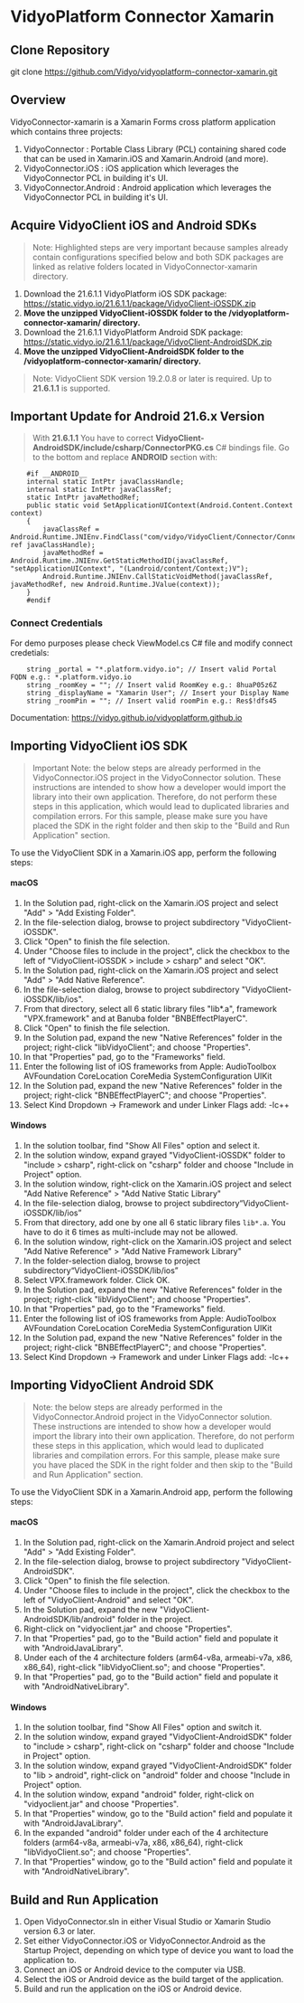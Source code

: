 # VidyoPlatform Connector Xamarin

## Clone Repository
git clone https://github.com/Vidyo/vidyoplatform-connector-xamarin.git

## Overview
VidyoConnector-xamarin is a Xamarin Forms cross platform application which contains three projects:
1. VidyoConnector         : Portable Class Library (PCL) containing shared code that can be used in Xamarin.iOS and Xamarin.Android (and more).
2. VidyoConnector.iOS     : iOS application which leverages the VidyoConnector PCL in building it's UI.
3. VidyoConnector.Android : Android application which leverages the VidyoConnector PCL in building it's UI.

## Acquire VidyoClient iOS and Android SDKs
> Note: Highlighted steps are very important because samples already contain configurations specified below and both SDK packages are linked as relative folders located in VidyoConnector-xamarin directory.

1. Download the 21.6.1.1 VidyoPlatform iOS SDK package: https://static.vidyo.io/21.6.1.1/package/VidyoClient-iOSSDK.zip
2. **Move the unzipped VidyoClient-iOSSDK folder to the /vidyoplatform-connector-xamarin/ directory.**
3. Download the 21.6.1.1 VidyoPlatform Android SDK package: https://static.vidyo.io/21.6.1.1/package/VidyoClient-AndroidSDK.zip
4. **Move the unzipped VidyoClient-AndroidSDK folder to the /vidyoplatform-connector-xamarin/ directory.**

> Note: VidyoClient SDK version 19.2.0.8 or later is required. Up to **21.6.1.1** is supported.

## Important Update for Android 21.6.x Version
> With **21.6.1.1** You have to correct **VidyoClient-AndroidSDK/include/csharp/ConnectorPKG.cs** C# bindings file. 
> Go to the bottom and replace __ANDROID__ section with:

        #if __ANDROID__
		internal static IntPtr javaClassHandle;
		internal static IntPtr javaClassRef;
		static IntPtr javaMethodRef;
		public static void SetApplicationUIContext(Android.Content.Context context)
		{
			javaClassRef = Android.Runtime.JNIEnv.FindClass("com/vidyo/VidyoClient/Connector/ConnectorPkg", ref javaClassHandle);
			javaMethodRef = Android.Runtime.JNIEnv.GetStaticMethodID(javaClassRef, "setApplicationUIContext", "(Landroid/content/Context;)V");
			Android.Runtime.JNIEnv.CallStaticVoidMethod(javaClassRef, javaMethodRef, new Android.Runtime.JValue(context));
		}
        #endif

### Connect Credentials

For demo purposes please check ViewModel.cs C# file and modify connect credetials:

        string _portal = "*.platform.vidyo.io"; // Insert valid Portal FQDN e.g.: *.platform.vidyo.io
        string _roomKey = ""; // Insert valid RoomKey e.g.: 8huaP05z6Z
        string _displayName = "Xamarin User"; // Insert your Display Name
        string _roomPin = ""; // Insert valid roomPin e.g.: Res$!dfs45

Documentation: https://vidyo.github.io/vidyoplatform.github.io

## Importing VidyoClient iOS SDK

> Important Note: the below steps are already performed in the VidyoConnector.iOS  project in the VidyoConnector solution. These instructions are intended to show how a developer would import the library into their own application. Therefore, do not perform these steps in this application, which would lead to duplicated libraries and compilation errors. For this sample, please make sure you have placed the SDK in the right folder and then skip to the "Build and Run Application" section.

To use the VidyoClient SDK in a Xamarin.iOS app, perform the following steps: 

#### macOS

1.  In the Solution pad, right-click on the Xamarin.iOS project and select "Add" > "Add Existing Folder".
2.  In the file-selection dialog, browse to project subdirectory "VidyoClient-iOSSDK".
3.  Click "Open" to finish the file selection.
4.  Under "Choose files to include in the project", click the checkbox to the left of "VidyoClient-iOSSDK > include > csharp" and select "OK". 
5.  In the Solution pad, right-click on the Xamarin.iOS project and select "Add" > "Add Native Reference".
6.  In the file-selection dialog, browse to project subdirectory "VidyoClient-iOSSDK/lib/ios".
7.  From that directory, select all 6 static library files "lib*.a", framework "VPX.framework" and at Banuba folder "BNBEffectPlayerC".
8.  Click "Open" to finish the file selection.
9.  In the Solution pad, expand the new "Native References" folder in the project; right-click "libVidyoClient"; and choose "Properties".
10. In that "Properties" pad, go to the "Frameworks" field.
11. Enter the following list of iOS frameworks from Apple:  AudioToolbox AVFoundation CoreLocation CoreMedia SystemConfiguration UIKit
12. In the Solution pad, expand the new "Native References" folder in the project; right-click "BNBEffectPlayerC"; and choose "Properties".
13. Select Kind Dropdown -> Framework and under Linker Flags add: -lc++

#### Windows

1. In the solution toolbar, find "Show All Files" option and select it.
2. In the solution window, expand grayed "VidyoClient-iOSSDK" folder to "include > csharp", right-click on "csharp" folder and choose "Include in Project" option.
3. In the solution window, right-click on the Xamarin.iOS project and select "Add Native Reference" > "Add Native Static Library"
4. In the file-selection dialog, browse to project subdirectory“VidyoClient-iOSSDK/lib/ios”
5. From that directory, add one by one  all 6 static library files `lib*.a`. You have to do it 6 times as multi-include may not be allowed.
6. In the solution window, right-click on the Xamarin.iOS project and select "Add Native Reference" > "Add Native Framework Library"
7. In the folder-selection dialog, browse to project subdirectory“VidyoClient-iOSSDK/lib/ios”
8. Select VPX.framework folder. Click OK.
9. In the Solution pad, expand the new "Native References" folder in the project; right-click "libVidyoClient"; and choose "Properties".
10. In that "Properties" pad, go to the "Frameworks" field.
11. Enter the following list of iOS frameworks from Apple: AudioToolbox AVFoundation CoreLocation CoreMedia SystemConfiguration UIKit
12. In the Solution pad, expand the new "Native References" folder in the project; right-click "BNBEffectPlayerC"; and choose "Properties".
13. Select Kind Dropdown -> Framework and under Linker Flags add: -lc++

## Importing VidyoClient Android SDK
> Note: the below steps are already performed in the VidyoConnector.Android project in the VidyoConnector solution. These instructions are intended to show how a developer would import the library into their own application. Therefore, do not perform these steps in this application, which would lead to duplicated libraries and compilation errors. For this sample, please make sure you have placed the SDK in the right folder and then skip to the "Build and Run Application" section.

To use the VidyoClient SDK in a Xamarin.Android app, perform the following steps:

#### macOS

1. In the Solution pad, right-click on the Xamarin.Android project and select "Add" > "Add Existing Folder".
2. In the file-selection dialog, browse to project subdirectory "VidyoClient-AndroidSDK".
3. Click "Open" to finish the file selection.
4. Under "Choose files to include in the project", click the checkbox to the left of "VidyoClient-Android" and select "OK". 
5. In the Solution pad, expand the new "VidyoClient-AndroidSDK/lib/android" folder in the project.
6. Right-click on "vidyoclient.jar" and choose "Properties".
7. In that "Properties" pad, go to the "Build action" field and populate it with "AndroidJavaLibrary".
8. Under each of the 4 architecture folders (arm64-v8a, armeabi-v7a, x86, x86_64), right-click "libVidyoClient.so"; and choose "Properties".
9. In that "Properties" pad, go to the "Build action" field and populate it with "AndroidNativeLibrary".

#### Windows

1. In the solution toolbar, find "Show All Files" option and switch it.
2. In the solution window, expand grayed "VidyoClient-AndroidSDK" folder to "include > csharp", right-click on "csharp" folder and choose "Include in Project" option.
3. In the solution window, expand grayed "VidyoClient-AndroidSDK" folder to "lib > android", right-click on "android" folder and choose "Include in Project" option.
4. In the solution window, expand "android" folder, right-click on "vidyoclient.jar" and choose "Properties".
5. In that "Properties" window, go to the "Build action" field and populate it with "AndroidJavaLibrary".
6. In the expanded "android" folder under each of the 4 architecture folders (arm64-v8a, armeabi-v7a, x86, x86_64), right-click "libVidyoClient.so"; and choose "Properties".
7. In that "Properties" window, go to the "Build action" field and populate it with "AndroidNativeLibrary".

## Build and Run Application
1. Open VidyoConnector.sln in either Visual Studio or Xamarin Studio version 6.3 or later.
2. Set either VidyoConnector.iOS or VidyoConnector.Android as the Startup Project, depending on which type of device you want to load the application to.
3. Connect an iOS or Android device to the computer via USB.
4. Select the iOS or Android device as the build target of the application.
5. Build and run the application on the iOS or Android device.

